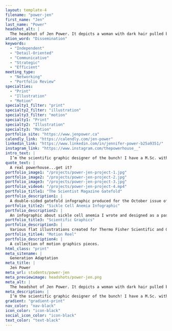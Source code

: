 ```yaml
---
layout: template-4
filename: "power-jen"
first_name: "Jen"
last_name: "Power"
headshot_alt: |
  The headshot of Jen Power. It depicts a woman with dark hair pulled back, smiling. She is wearing a dark t-shirt with glasses and has tattoos on her arm.
ation_word: "Dissemination"
keywords:
  - "Independent"
  - "Detail-Oriented"
  - "Communicative"
  - "Strategic"
  - "Efficient"
meeting_type:
  - "Networking"
  - "Portfolio Review"
specialties:
  - "Print"
  - "Illustration"
  - "Motion"
specialty1_filter: "print"
specialty2_filter: "illustration"
specialty3_filter: "motion"
specialty1: "Print"
specialty2: "Illustration"
specialty3: "Motion"
portfolio_site: "https://www.jenpower.ca"
calendly_link: "https://calendly.com/jen-power"
linkedin_link: "https://www.linkedin.com/in/jennifer-power-b25a9351/"
instagram_link: "https://www.instagram.com/thepowerhouse__"
intro_text: |
  I’m the scientific graphic designer of the bunch! I have a M.Sc. with a background in molecular biology and cancer research. My work focuses on communicating science in an accurate, attractive, and simple way for both scientific and lay audiences.
quote_text: |
  A real powerhouse...get it?
portfolio_image1: "/projects/power-jen-project-1.jpg"
portfolio_image2: "/projects/power-jen-project-2.jpg"
portfolio_image3: "/projects/power-jen-project-3.jpg"
portfolio_video4: "/projects/power-jen-project-4.mp4"
portfolio_title1: "The Scientist Magazine Gatefold"
portfolio_description1: |
  A double-sided gatefold infographic produced for the October issue of The Scientist magazine.
portfolio_title2: "Sickle Cell Anemia Infographic"
portfolio_description2: |
  An infographic about sickle cell anemia I wrote and designed as a passion project. 3D models were created in Cinema 4D.
portfolio_title3: "Scientific Graphics"
portfolio_description3: |
  Various flat illustrations created for Thermo Fisher Scientific and Gilson marketing materials.
portfolio_title4: "Motion Reel"
portfolio_description4: |
  A collection of motion graphics pieces.
html_class: "print"
meta_sitename: |
  Generation Adaptation
meta_title: |
  Jen Power
meta_url: students/power-jen
meta_previewimage: headshots/power-jen.png
meta_alt: |
  The headshot of Jen Power. It depicts a woman with dark hair pulled back, smiling. She is wearing a dark t-shirt with glasses and has tattoos on her arm.
meta_description: |
  I’m the scientific graphic designer of the bunch! I have a M.Sc. with a background in molecular biology and cancer research. My work focuses on communicating science in an accurate, attractive, and simple way for both scientific and lay audiences.
gradient: "gradient-print"
nav_color: "nav-black"
icon_color: "icon-black"
social_icon_color: "icon-black"
text_color: "text-black"
---
```

